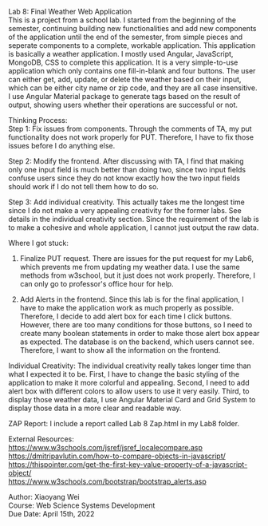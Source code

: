 Lab 8: Final Weather Web Application<br/>
This is a project from a school lab. I started from the beginning of the semester, continuing building new functionalities and add new components of the application until the end of the semester, from simple pieces and seperate components to a complete, workable application. This application is basically a weather application. I mostly used Angular, JavaScript, MongoDB, CSS to complete this application. It is a very simple-to-use application which only contains one fill-in-blank and four buttons. The user can either get, add, update, or delete the weather based on their input, which can be either city name or zip code, and they are all case insensitive. I use Angular Material package to generate tags based on the result of output, showing users whether their operations are successful or not. 

Thinking Process:<br/>
Step 1:
Fix issues from components. Through the comments of TA, my put functionality does not work properly for PUT. Therefore, I have
to fix those issues before I do anything else.<br/>

Step 2:
Modify the frontend. After discussing with TA, I find that making only one input field is much better than doing two, since
two input fields confuse users since they do not know exactly how the two input fields should work if I do not tell them how
to do so.<br/>

Step 3:
Add individual creativity. This actually takes me the longest time since I do not make a very appealing creativity for the
former labs. See details in the individual creativity section. Since the requirement of the lab is to make a cohesive and
whole application, I cannot just output the raw data.<br/>

Where I got stuck:
1. Finalize PUT request. There are issues for the put request for my Lab6, which prevents me from updating my weather data. I
use the same methods from w3school, but it just does not work properly. Therefore, I can only go to professor's office hour for
help.<br/>

2. Add Alerts in the frontend. Since this lab is for the final application, I have to make the application work as much properly
as possible. Therefore, I decide to add alert box for each time I click buttons. However, there are too many conditions for those
buttons, so I need to create many boolean statements in order to make those alert box appear as expected. The database is on the
backend, which users cannot see. Therefore, I want to show all the information on the frontend.<br/>

Individual Creativity:
The individual creativity really takes longer time than what I expected it to be. First, I have to change the basic styling of the
application to make it more colorful and appealing. Second, I need to add alert box with different colors to allow users to use it
very easily. Third, to display those weather data, I use Angular Material Card and Grid System to display those data in a more clear
and readable way.<br/>

ZAP Report:
I include a report called Lab 8 Zap.html in my Lab8 folder.

External Resources:<br/>
https://www.w3schools.com/jsref/jsref_localecompare.asp<br/>
https://dmitripavlutin.com/how-to-compare-objects-in-javascript/<br/>
https://thispointer.com/get-the-first-key-value-property-of-a-javascript-object/<br/>
https://www.w3schools.com/bootstrap/bootstrap_alerts.asp

Author: Xiaoyang Wei<br/>
Course: Web Science Systems Development<br/>
Due Date: April 15th, 2022
